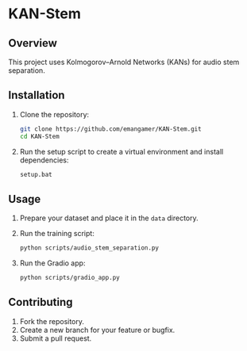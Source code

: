 # KAN-Stem

## Overview
This project uses Kolmogorov–Arnold Networks (KANs) for audio stem separation.

## Installation
1. Clone the repository:
    ```bash
    git clone https://github.com/emangamer/KAN-Stem.git
    cd KAN-Stem
    ```

2. Run the setup script to create a virtual environment and install dependencies:
    ```bash
    setup.bat
    ```

## Usage
1. Prepare your dataset and place it in the `data` directory.
2. Run the training script:
    ```bash
    python scripts/audio_stem_separation.py
    ```

3. Run the Gradio app:
    ```bash
    python scripts/gradio_app.py
    ```

## Contributing
1. Fork the repository.
2. Create a new branch for your feature or bugfix.
3. Submit a pull request.
